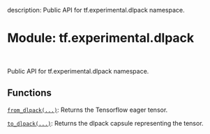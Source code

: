 description: Public API for tf.experimental.dlpack namespace.

<div itemscope itemtype="http://developers.google.com/ReferenceObject">
<meta itemprop="name" content="tf.experimental.dlpack" />
<meta itemprop="path" content="Stable" />
</div>

# Module: tf.experimental.dlpack

<!-- Insert buttons and diff -->

<table class="tfo-notebook-buttons tfo-api nocontent" align="left">

</table>



Public API for tf.experimental.dlpack namespace.



## Functions

[`from_dlpack(...)`](../../tf/experimental/dlpack/from_dlpack.md): Returns the Tensorflow eager tensor.

[`to_dlpack(...)`](../../tf/experimental/dlpack/to_dlpack.md): Returns the dlpack capsule representing the tensor.

